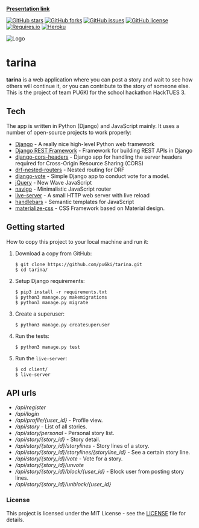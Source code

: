 **[Presentation link](http://slides.com/wencakisa/deck-bf2f9da1-e12c-4bc1-ac1e-ee0258892e95/fullscreen)**

[![GitHub stars](https://img.shields.io/github/stars/pu6ki/tarina.svg?style=flat)](https://github.com/pu6ki/tarina/stargazers)
[![GitHub forks](https://img.shields.io/github/forks/pu6ki/tarina.svg?style=flat)](https://github.com/pu6ki/tarina/network)
[![GitHub issues](https://img.shields.io/github/issues/pu6ki/tarina.svg?style=flat)](https://github.com/pu6ki/tarina/issues)
[![GitHub license](https://img.shields.io/badge/license-MIT-blue.svg?style=flat)](LICENSE)
[![Requires.io](https://requires.io/github/pu6ki/tarina/requirements.svg?branch=master&style=flat)](https://raw.githubusercontent.com/pu6ki/tarina/master/requirements.txt)
[![Heroku](http://heroku-badge.herokuapp.com/?app=tarina&style=flat&root=/static/images/default.jpg)](https://tarina.herokuapp.com/api/register)

![Logo](https://raw.githubusercontent.com/pu6ki/tarina/master/static/images/tarina_logo.jpg)


# tarina

**tarina** is a web application where you can post a story and wait to see how others will continue it, or you can contribute to the story of someone else.
This is the project of team PU6KI for the school hackathon HackTUES 3.


## Tech

The app is written in Python (Django) and JavaScript mainly. It uses a number of open-source projects to work properly:

* [Django](https://github.com/django/django) - A really nice high-level Python web framework
* [Django REST Framework](https://github.com/tomchristie/django-rest-framework) - Framework for building REST APIs in Django
* [django-cors-headers](https://github.com/ottoyiu/django-cors-headers) - Django app for handling the server headers required for Cross-Origin Resource Sharing (CORS)
* [drf-nested-routers](https://github.com/alanjds/drf-nested-routers) - Nested routing for DRF
* [django-vote](https://github.com/shanbay/django-vote) - Simple Django app to conduct vote for a model.
* [jQuery](https://github.com/jquery/jquery) - New Wave JavaScript
* [navigo](https://github.com/krasimir/navigo) - Minimalistic JavaScript router
* [live-server](https://github.com/tapio/live-server) - A small HTTP web server with live reload
* [handlebars](https://github.com/wycats/handlebars.js/) - Semantic templates for JavaScript
* [materialize-css](https://github.com/Dogfalo/materialize) - CSS Framework based on Material design.


## Getting started

How to copy this project to your local machine and run it:

1. Download a copy from GitHub:

    ```
    $ git clone https://github.com/pu6ki/tarina.git
    $ cd tarina/
    ```

2. Setup Django requirements:

    ```
    $ pip3 install -r requirements.txt
    $ python3 manage.py makemigrations
    $ python3 manage.py migrate
    ```

3. Create a superuser:

    ```
    $ python3 manage.py createsuperuser
    ```

4. Run the tests:

    ```
    $ python3 manage.py test
    ```

5. Run the `live-server`:

    ```
    $ cd client/
    $ live-server
    ```


## API urls

* */api/register*
* */api/login*
* */api/profile/{user_id}* - Profile view.
* */api/story* - List of all stories.
* */api/story/personal* - Personal story list.
* */api/story/{story_id}* - Story detail.
* */api/story/{story_id}/storylines* - Story lines of a story.
* */api/story/{story_id}/storylines/{storyline_id}* - See a certain story line.
* */api/story/{story_id}/vote* - Vote for a story.
* */api/story/{story_id}/unvote*
* */api/story/{story_id}/block/{user_id}* - Block user from posting story lines.
* */api/story/{story_id}/unblock/{user_id}*


### License

This project is licensed under the MIT License - see the [LICENSE](LICENSE) file for details.
